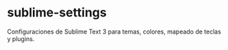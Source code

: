 # sublime-settings
Configuraciones de Sublime Text 3 para temas, colores, mapeado de teclas y plugins.
